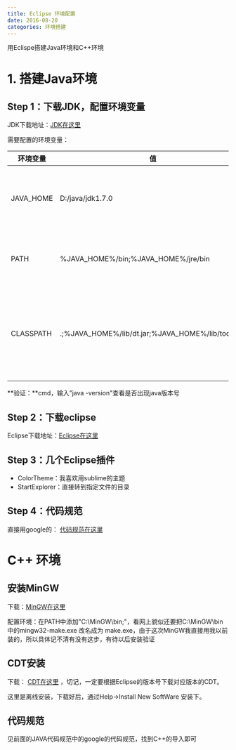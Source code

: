 ```yaml
---
title: Eclipse 环境配置
date: 2016-08-20
categories: 环境搭建
---
```


用Eclispe搭建Java环境和C++环境

# 1. 搭建Java环境

## Step 1：下载JDK，配置环境变量

JDK下载地址：[JDK在这里](http://www.oracle.com/technetwork/cn/java/javase/downloads/index-jsp-138363-zhs.html)

需要配置的环境变量：

|环境变量|值|意义|
|--------|--|----|
|JAVA_HOME|D:/java/jdk1.7.0|JDK安装路径，此路径下包括lib，bin,jre等文件夹|
|PATH|%JAVA_HOME%/bin;%JAVA_HOME%/jre/bin|Path使得系统可以在任何路径下识别java命令|
|CLASSPATH|.;%JAVA_HOME%/lib/dt.jar;%JAVA_HOME%/lib/tools.jar|为java加载类(class or lib)路径，只有类在classpath中，java命令才能识别|

**验证：**cmd，输入"java -version"查看是否出现java版本号

## Step 2：下载eclipse

Eclipse下载地址：[Eclipse在这里](https://eclipse.org/)

## Step 3：几个Eclipse插件
- ColorTheme：我喜欢用sublime的主题
- StartExplorer：直接转到指定文件的目录

## Step 4：代码规范
直接用google的： [代码规范在这里](https://github.com/google/styleguide)

# C++ 环境

## 安装MinGW
下载：[MinGW在这里](http://www.mingw.org/)

配置环境：在PATH中添加"C:\MinGW\bin;"，看网上貌似还要把C:\MinGW\bin中的mingw32-make.exe 改名成为 make.exe，由于这次MinGW我直接用我以前装的，所以具体记不清有没有这步，有待以后安装验证

## CDT安装
下载： [CDT在这里](http://www.eclipse.org/cdt/downloads.php) ，切记，一定要根据Eclipse的版本号下载对应版本的CDT。

这里是离线安装，下载好后，通过Help->Install New SoftWare 安装下。

## 代码规范
见前面的JAVA代码规范中的google的代码规范，找到C++的导入即可


